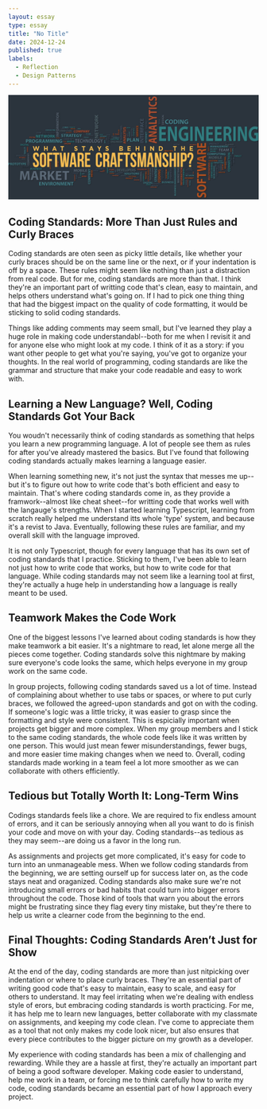 ```yaml
---
layout: essay
type: essay
title: "No Title"
date: 2024-12-24
published: true
labels:
  - Reflection
  - Design Patterns  
---
```


<img width="1300px" class="rounded float-start pe-4" src="../img/Craftsmanship.jpeg">


## Coding Standards: More Than Just Rules and Curly Braces
Coding standards are oten seen as picky little details, like whether your curly braces should be on the same line or the next, or if your indentation is off by a space. These rules might seem like nothing than just a distraction from real code. But for me, coding standards are more than that. I think they're an important part of writting code that's clean, easy to maintain, and helps others understand what's going on. If I had to pick one thing thing that had the biggest impact on the quality of code formatting, it would be sticking to solid coding standards. 

Things like adding comments may seem small, but I've learned they play a huge role in making code understandabl--both for me when I revisit it and for anyone else who might look at my code. I think of it as a story: if you want other people to get what you're saying, you've got to organize your thoughts. In the real world of programming, coding standards are like the grammar and structure that make your code readable and easy to work with. 

## Learning a New Language? Well, Coding Standards Got Your Back
You woudn't necessarily think of coding standards as something that helps you learn a new programming language. A lot of people see them as rules for after you've already mastered the basics. But I've found that following coding standards actually makes learning a language easier. 

When learning something new, it's not just the syntax that messes me up--but it's to figure out how to write code that's both efficient and easy to maintain. That's where coding standards come in, as they provide a framwork--almost like cheat sheet--for writting code that works well with the langauge's strengths. When I started learning Typescript, learning from scratch really helped me understand itts whole 'type' system, and because it's a revist to Java. Eventually, following these rules are familiar, and my overall skill with the language improved. 

It is not only Typescript, though for every language that has its own set of coding standards that I practice. Sticking to them, I've been able to learn not just how to write code that works, but how to write code for that language. While coding standards may not seem like a learning tool at first, they're actually a huge help in understanding how a language is really meant to be used. 

## Teamwork Makes the Code Work
One of the biggest lessons I've learned about coding standards is how they make teamwork a bit easier. It's a nightmare to read, let alone merge all the pieces come together. Coding standards solve this nightmare by making sure everyone's code looks the same, which helps everyone in my group work on the same code. 

In group projects, following coding standards saved us a lot of time. Instead of complaining about whether to use tabs or spaces, or where to put curly braces, we followed the agreed-upon standards and got on with the coding. If someone's logic was a little tricky, it was easier to grasp since the formatting and style were consistent. This is espicially important when projects get bigger and more complex. When my group members and I stick to the same coding standards, the whole code feels like it was written by one person. This would just mean fewer misunderstandings, fewer bugs, and more easier time making changes when we need to. Overall, coding standards made working in a team feel a lot more smoother as we can collaborate with others efficiently.  

## Tedious but Totally Worth It: Long-Term Wins
Codings standards feels like a chore. We are required to fix endless amount of errors, and it can be seriously annoying when all you want to do is finish your code and move on with your day. Coding standards--as tedious as they may seem--are doing us a favor in the long run. 

As assignments and projects get more complicated, it's easy for code to turn into an unmanageable mess. When we follow coding standards from the beginning, we are setting ourself up for success later on, as the code stays neat and oraganized. Coding standards also make sure we're not introducing small errors or bad habits that could turn into bigger errors throughout the code. Those kind of tools that warn you about the errors might be frustrating since they flag every tiny mistake, but they're there to help us write a clearner code from the beginning to the end. 

## Final Thoughts: Coding Standards Aren’t Just for Show
At the end of the day, coding standards are more than just nitpicking over indentation or where to place curly braces. They're an essential part of writing good code that's easy to maintain, easy to scale, and easy for others to understand. It may feel irritating when we're dealing with endless style of erors, but embracing coding standards is worth practicing. For me, it has help me to learn new languages, better collaborate with my classmate on assignments, and keeping my code clean. I've come to appreciate them as a tool that not only makes my code look nicer, but also ensures that every piece contributes to the bigger picture on my growth as a developer. 

My experience with coding standards has been a mix of challenging and rewarding. While they are a hassle at first, they're actually an important part of being a good software developer. Making code easier to understand, help me work in a team, or forcing me to think carefully how to write my code, coding standards became an essential part of how I approach every project. 

